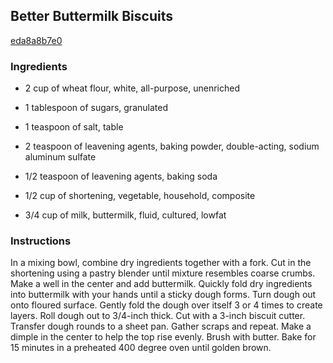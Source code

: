 ## Better Buttermilk Biscuits

[eda8a8b7e0](http://www.foodnetwork.com/recipes/tyler-florence/better-buttermilk-biscuits-recipe.html)

### Ingredients

 - 2 cup of wheat flour, white, all-purpose, unenriched

 - 1 tablespoon of sugars, granulated

 - 1 teaspoon of salt, table

 - 2 teaspoon of leavening agents, baking powder, double-acting, sodium aluminum sulfate

 - 1/2 teaspoon of leavening agents, baking soda

 - 1/2 cup of shortening, vegetable, household, composite

 - 3/4 cup of milk, buttermilk, fluid, cultured, lowfat

### Instructions

In a mixing bowl, combine dry ingredients together with a fork. Cut in the shortening using a pastry blender until mixture resembles coarse crumbs. Make a well in the center and add buttermilk. Quickly fold dry ingredients into buttermilk with your hands until a sticky dough forms. Turn dough out onto floured surface. Gently fold the dough over itself 3 or 4 times to create layers. Roll dough out to 3/4-inch thick. Cut with a 3-inch biscuit cutter. Transfer dough rounds to a sheet pan. Gather scraps and repeat. Make a dimple in the center to help the top rise evenly. Brush with butter. Bake for 15 minutes in a preheated 400 degree oven until golden brown.